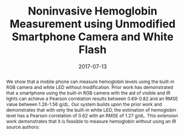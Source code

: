 ---
authors:
- wang
- Junyi Zhu
- William Li
- Rajneil Rana
- patel

caption: 'The new version of HemaApp enables the smartphone to measure hemoglobin with only the use of the white flash led'
date: '2017-07-13'
image: '/images/pubs/hemaapp_v2.png'
pdf: /pdfs/hemaapp_v2.pdf
thumbnail: '/images/pubs/hemaapp_v2_thumb.png'
conference: 39th Annual International Conference of the IEEE Engineering in Medicine and Biology Society, EMBC’17
title: 'Noninvasive Hemoglobin Measurement using Unmodified Smartphone Camera and White Flash'
redirect_from: /projects/hemaapp_v2/
abstract: |
    We show that a mobile phone can measure hemoglobin levels using the built-in RGB camera and white LED without modification. Prior work has demonstrated that a smartphone using the built-in RGB camera with the aid of visible and IR lights can achieve a Pearson correlation results between 0.69-0.82 and an RMSE value between 1.26-1.56 g/dL. Our system builds upon the prior work and demonstrates that with only the built-in white LED, the estimation of hemoglobin level has a Pearson correlation of 0.62 with an RMSE of 1.27 g/dL. This extension work demonstrates that it is feasible to measure hemoglobin without using an IR source.authors:

---